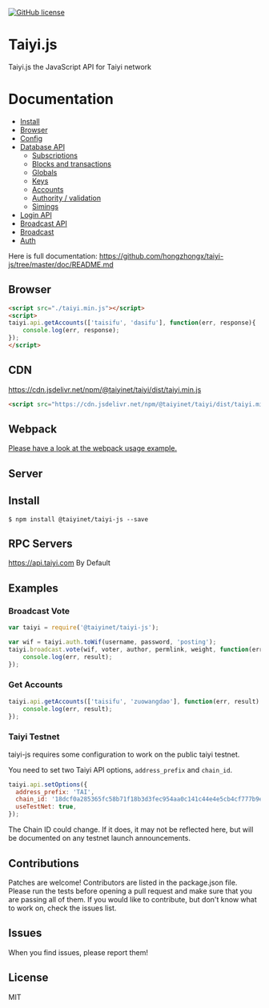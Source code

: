 [![GitHub license](https://img.shields.io/badge/license-MIT-blue.svg)](https://github.com/hongzhongx/taiyi-js/blob/master/LICENSE)

# Taiyi.js
Taiyi.js the JavaScript API for Taiyi network

# Documentation

- [Install](doc/README.md#install)
- [Browser](doc/README.md#browser)
- [Config](doc/README.md#config)
- [Database API](doc/README.md#api)
    - [Subscriptions](doc/README.md#subscriptions)
    - [Blocks and transactions](doc/README.md#blocks-and-transactions)
    - [Globals](doc/README.md#globals)
    - [Keys](doc/README.md#keys)
    - [Accounts](doc/README.md#accounts)
    - [Authority / validation](doc/README.md#authority--validation)
    - [Simings](doc/README.md#simings)
- [Login API](doc/README.md#login)
- [Broadcast API](doc/README.md#broadcast-api)
- [Broadcast](doc/README.md#broadcast)
- [Auth](doc/README.md#auth)


Here is full documentation:
https://github.com/hongzhongx/taiyi-js/tree/master/doc/README.md

## Browser
```html
<script src="./taiyi.min.js"></script>
<script>
taiyi.api.getAccounts(['taisifu', 'dasifu'], function(err, response){
    console.log(err, response);
});
</script>
```

## CDN
https://cdn.jsdelivr.net/npm/@taiyinet/taiyi/dist/taiyi.min.js<br/>
```html
<script src="https://cdn.jsdelivr.net/npm/@taiyinet/taiyi/dist/taiyi.min.js"></script>
```

## Webpack
[Please have a look at the webpack usage example.](https://github.com/hongzhongx/taiyi-js/blob/master/examples/webpack-example)

## Server

## Install
```
$ npm install @taiyinet/taiyi-js --save
```

## RPC Servers
https://api.taiyi.com By Default<br/>

## Examples
### Broadcast Vote
```js
var taiyi = require('@taiyinet/taiyi-js');

var wif = taiyi.auth.toWif(username, password, 'posting');
taiyi.broadcast.vote(wif, voter, author, permlink, weight, function(err, result) {
	console.log(err, result);
});
```

### Get Accounts
```js
taiyi.api.getAccounts(['taisifu', 'zuowangdao'], function(err, result) {
	console.log(err, result);
});
```

### Taiyi Testnet
taiyi-js requires some configuration to work on the public taiyi testnet.

You need to set two Taiyi API options, `address_prefix` and `chain_id`.
```js
taiyi.api.setOptions({
  address_prefix: 'TAI',
  chain_id: '18dcf0a285365fc58b71f18b3d3fec954aa0c141c44e4e5cb4cf777b9eab274e',
  useTestNet: true,
});
```

The Chain ID could change. If it does, it may not be reflected here, but will be documented on any testnet launch announcements.

## Contributions
Patches are welcome! Contributors are listed in the package.json file. Please run the tests before opening a pull request and make sure that you are passing all of them. If you would like to contribute, but don't know what to work on, check the issues list.

## Issues
When you find issues, please report them!

## License
MIT
